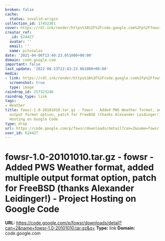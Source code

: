 ```yaml
---
broken: false
cache:
  status: invalid-origin
collection_id: 17452361
cover: https://rdl.ink/render/https%3A%2F%2Fcode.google.com%2Fp%2Ffowsr%2Fdownloads%2Fdetail%3Fcan%3D2%26name%3Dfowsr-1.0-20101010.tar.gz%26q%3D
creator_ref:
  _id: 624427
  avatar: ''
  email: ''
  name: pitosalas
date: '2021-04-06T13:40:23.051000+00:00'
domain: code.google.com
important: false
last_update: '2022-06-23T22:43:23.861000+00:00'
media:
- link: https://rdl.ink/render/https%3A%2F%2Fcode.google.com%2Fp%2Ffowsr%2Fdownloads%2Fdetail%3Fcan%3D2%26name%3Dfowsr-1.0-20101010.tar.gz%26q%3D
  screenshot: true
  type: image
raindrop_id: 257323246
raindrop_type: link
tags:
- Weather
title: fowsr-1.0-20101010.tar.gz - fowsr - Added PWS Weather format, added multiple
  output format option, patch for FreeBSD (thanks Alexander Leidinger!) - Project
  Hosting on Google Code
type: drop
url: https://code.google.com/p/fowsr/downloads/detail?can=2&name=fowsr-1.0-20101010.tar.gz&q=
user_id: 624427
---
```


# fowsr-1.0-20101010.tar.gz - fowsr - Added PWS Weather format, added multiple output format option, patch for FreeBSD (thanks Alexander Leidinger!) - Project Hosting on Google Code

**URL:** https://code.google.com/p/fowsr/downloads/detail?can=2&name=fowsr-1.0-20101010.tar.gz&q=
**Type:** link
**Domain:** code.google.com
